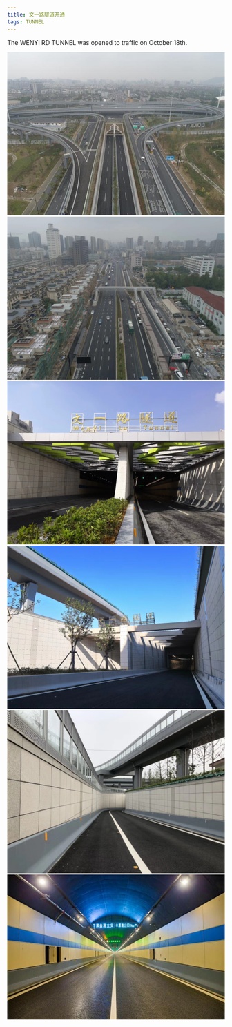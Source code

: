 ```yaml
---
title: 文一路隧道开通
tags: TUNNEL
---
```


The WENYI RD TUNNEL was opened to traffic on October 18th.


<img src="/images/wyltunnel/1.jpeg">

<img src="/images/wyltunnel/2.jpg">

<img src="/images/wyltunnel/3.jpg">

<img src="/images/wyltunnel/4.jpg">

<img src="/images/wyltunnel/6.jpg">

<img src="/images/wyltunnel/5.jpg">

